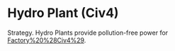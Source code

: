 # Hydro Plant (Civ4)

Strategy.
Hydro Plants provide pollution-free power for [Factory%20%28Civ4%29](Factories). 